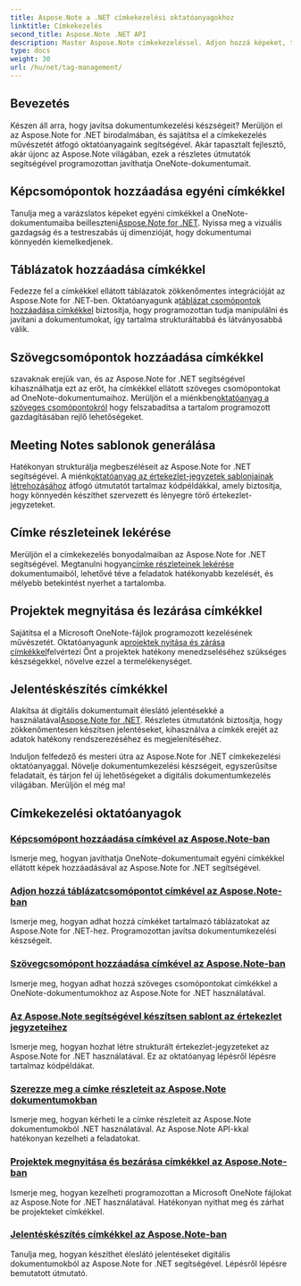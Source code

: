```yaml
---
title: Aspose.Note a .NET címkekezelési oktatóanyagokhoz
linktitle: Címkekezelés
second_title: Aspose.Note .NET API
description: Master Aspose.Note címkekezeléssel. Adjon hozzá képeket, táblázatokat, szöveges csomópontokat, és készítsen értekezlet-jegyzeteket. Lekérheti a címke részleteit, és javíthatja a dokumentumkezelést.
type: docs
weight: 30
url: /hu/net/tag-management/
---
```


## Bevezetés

Készen áll arra, hogy javítsa dokumentumkezelési készségeit? Merüljön el az Aspose.Note for .NET birodalmában, és sajátítsa el a címkekezelés művészetét átfogó oktatóanyagaink segítségével. Akár tapasztalt fejlesztő, akár újonc az Aspose.Note világában, ezek a részletes útmutatók segítségével programozottan javíthatja OneNote-dokumentumait.

## Képcsomópontok hozzáadása egyéni címkékkel
 Tanulja meg a varázslatos képeket egyéni címkékkel a OneNote-dokumentumaiba beilleszteni[Aspose.Note for .NET](./add-image-node-tag/). Nyissa meg a vizuális gazdagság és a testreszabás új dimenzióját, hogy dokumentumai könnyedén kiemelkedjenek.

## Táblázatok hozzáadása címkékkel
 Fedezze fel a címkékkel ellátott táblázatok zökkenőmentes integrációját az Aspose.Note for .NET-ben. Oktatóanyagunk a[táblázat csomópontok hozzáadása címkékkel](./add-table-node-tag/) biztosítja, hogy programozottan tudja manipulálni és javítani a dokumentumokat, így tartalma strukturáltabbá és látványosabbá válik.

## Szövegcsomópontok hozzáadása címkékkel
 szavaknak erejük van, és az Aspose.Note for .NET segítségével kihasználhatja ezt az erőt, ha címkékkel ellátott szöveges csomópontokat ad OneNote-dokumentumaihoz. Merüljön el a miénkben[oktatóanyag a szöveges csomópontokról](./add-text-node-tag/) hogy felszabadítsa a tartalom programozott gazdagításában rejlő lehetőségeket.

## Meeting Notes sablonok generálása
 Hatékonyan strukturálja megbeszéléseit az Aspose.Note for .NET segítségével. A miénk[oktatóanyag az értekezlet-jegyzetek sablonjainak létrehozásához](./generate-template-meeting-notes/) átfogó útmutatót tartalmaz kódpéldákkal, amely biztosítja, hogy könnyedén készíthet szervezett és lényegre törő értekezlet-jegyzeteket.

## Címke részleteinek lekérése
 Merüljön el a címkekezelés bonyodalmaiban az Aspose.Note for .NET segítségével. Megtanulni hogyan[címke részleteinek lekérése](./get-tag-details/) dokumentumaiból, lehetővé téve a feladatok hatékonyabb kezelését, és mélyebb betekintést nyerhet a tartalomba.

## Projektek megnyitása és lezárása címkékkel
 Sajátítsa el a Microsoft OneNote-fájlok programozott kezelésének művészetét. Oktatóanyagunk a[projektek nyitása és zárása címkékkel](./open-close-projects-tags/)felvértezi Önt a projektek hatékony menedzseléséhez szükséges készségekkel, növelve ezzel a termelékenységet.

## Jelentéskészítés címkékkel
 Alakítsa át digitális dokumentumait éleslátó jelentésekké a használatával[Aspose.Note for .NET](./reporting-tags/). Részletes útmutatónk biztosítja, hogy zökkenőmentesen készítsen jelentéseket, kihasználva a címkék erejét az adatok hatékony rendszerezéséhez és megjelenítéséhez.

Induljon felfedező és mesteri útra az Aspose.Note for .NET címkekezelési oktatóanyaggal. Növelje dokumentumkezelési készségeit, egyszerűsítse feladatait, és tárjon fel új lehetőségeket a digitális dokumentumkezelés világában. Merüljön el még ma!
## Címkekezelési oktatóanyagok
### [Képcsomópont hozzáadása címkével az Aspose.Note-ban](./add-image-node-tag/)
Ismerje meg, hogyan javíthatja OneNote-dokumentumait egyéni címkékkel ellátott képek hozzáadásával az Aspose.Note for .NET segítségével.
### [Adjon hozzá táblázatcsomópontot címkével az Aspose.Note-ban](./add-table-node-tag/)
Ismerje meg, hogyan adhat hozzá címkéket tartalmazó táblázatokat az Aspose.Note for .NET-hez. Programozottan javítsa dokumentumkezelési készségeit.
### [Szövegcsomópont hozzáadása címkével az Aspose.Note-ban](./add-text-node-tag/)
Ismerje meg, hogyan adhat hozzá szöveges csomópontokat címkékkel a OneNote-dokumentumokhoz az Aspose.Note for .NET használatával.
### [Az Aspose.Note segítségével készítsen sablont az értekezlet jegyzeteihez](./generate-template-meeting-notes/)
Ismerje meg, hogyan hozhat létre strukturált értekezlet-jegyzeteket az Aspose.Note for .NET használatával. Ez az oktatóanyag lépésről lépésre tartalmaz kódpéldákat.
### [Szerezze meg a címke részleteit az Aspose.Note dokumentumokban](./get-tag-details/)
Ismerje meg, hogyan kérheti le a címke részleteit az Aspose.Note dokumentumokból .NET használatával. Az Aspose.Note API-kkal hatékonyan kezelheti a feladatokat.
### [Projektek megnyitása és bezárása címkékkel az Aspose.Note-ban](./open-close-projects-tags/)
Ismerje meg, hogyan kezelheti programozottan a Microsoft OneNote fájlokat az Aspose.Note for .NET használatával. Hatékonyan nyithat meg és zárhat be projekteket címkékkel.
### [Jelentéskészítés címkékkel az Aspose.Note-ban](./reporting-tags/)
Tanulja meg, hogyan készíthet éleslátó jelentéseket digitális dokumentumokból az Aspose.Note for .NET segítségével. Lépésről lépésre bemutatott útmutató.